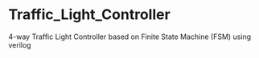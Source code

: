 # Traffic_Light_Controller
4-way Traffic Light Controller based on Finite State Machine (FSM) using verilog


